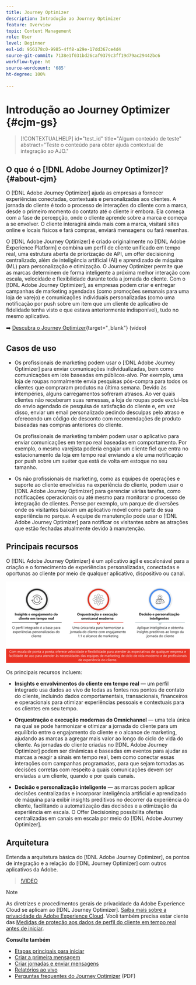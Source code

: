 ```yaml
---
title: Journey Optimizer
description: Introdução ao Journey Optimizer
feature: Overview
topic: Content Management
role: User
level: Beginner
exl-id: 956178c0-9985-4ff8-a29e-17dd367ce4d4
source-git-commit: 7138e1f031bd26caf9379c3ff19d79ac29442bc6
workflow-type: ht
source-wordcount: '685'
ht-degree: 100%

---
```


# Introdução ao Journey Optimizer {#cjm-gs}

>[!CONTEXTUALHELP]
>id="test_id"
>title="Algum conteúdo de teste"
>abstract="Teste o conteúdo para obter ajuda contextual de integração ao AJO."

## O que é o [!DNL Adobe Journey Optimizer]?{#about-cjm}

O [!DNL Adobe Journey Optimizer] ajuda as empresas a fornecer experiências conectadas, contextuais e personalizadas aos clientes. A jornada do cliente é todo o processo de interações do cliente com a marca, desde o primeiro momento do contato até o cliente ir embora. Ela começa com a fase de percepção, onde o cliente aprende sobre a marca e começa a se envolver. O cliente interagirá ainda mais com a marca, visitará sites online e locais físicos e fará compras, enviará mensagens ou fará resenhas.

O [!DNL Adobe Journey Optimizer] é criado originalmente no [!DNL Adobe Experience Platform] e combina um perfil de cliente unificado em tempo real, uma estrutura aberta de priorização de API, um offer decisioning centralizado, além de inteligência artificial (AI) e aprendizado de máquina (ML) para personalização e otimização. O Journey Optimizer permite que as marcas determinem de forma inteligente a próxima melhor interação com escala, velocidade e flexibilidade durante toda a jornada do cliente. Com o [!DNL Adobe Journey Optimizer], as empresas podem criar e entregar campanhas de marketing agendadas (como promoções semanais para uma loja de varejo) e comunicações individuais personalizadas (como uma notificação por push sobre um item que um cliente de aplicativo de fidelidade tenha visto e que estava anteriormente indisponível), tudo no mesmo aplicativo.

➡️ [Descubra o Journey Optimizer](https://experienceleague.adobe.com/docs/journey-optimizer-learn/tutorials/introduction-to-journey-optimizer/introduction.html?lang=pt-BR){target=&quot;_blank&quot;} (vídeo)


## Casos de uso

* Os profissionais de marketing podem usar o [!DNL Adobe Journey Optimizer] para enviar comunicações individualizadas, bem como comunicações em lote baseadas em públicos-alvo. Por exemplo, uma loja de roupas normalmente envia pesquisas pós-compra para todos os clientes que compraram produtos na última semana. Devido às intempéries, alguns carregamentos sofreram atrasos. Ao ver quais clientes não receberam suas remessas, a loja de roupas pode excluí-los do envio agendado de pesquisa de satisfação do cliente e, em vez disso, enviar um email personalizado pedindo desculpas pelo atraso e oferecendo um código de desconto com recomendações de produto baseadas nas compras anteriores do cliente.

   Os profissionais de marketing também podem usar o aplicativo para enviar comunicações em tempo real baseadas em comportamento. Por exemplo, o mesmo varejista poderia engajar um cliente fiel que entra no estacionamento da loja em tempo real enviando a ele uma notificação por push sobre um suéter que está de volta em estoque no seu tamanho.

* Os não profissionais de marketing, como as equipes de operações e suporte ao cliente envolvidas na experiência do cliente, podem usar o [!DNL Adobe Journey Optimizer] para gerenciar várias tarefas, como notificações operacionais ou até mesmo para monitorar o processo de integração de clientes. Pense por exemplo, um parque de diversões onde os visitantes baixam um aplicativo móvel como parte de sua experiência no parque. A equipe de manutenção pode usar o [!DNL Adobe Journey Optimizer] para notificar os visitantes sobre as atrações que estão fechadas atualmente devido à manutenção.

## Principais recursos

O [!DNL Adobe Journey Optimizer] é um aplicativo ágil e escalonável para a criação e o fornecimento de experiências personalizadas, conectadas e oportunas ao cliente por meio de qualquer aplicativo, dispositivo ou canal.

![](assets/ajo-capabilities.png)

Os principais recursos incluem:

* **Insights e envolvimentos do cliente em tempo real** — um perfil integrado usa dados ao vivo de todas as fontes nos pontos de contato do cliente, incluindo dados comportamentais, transacionais, financeiros e operacionais para otimizar experiências pessoais e contextuais para os clientes em seu tempo.

* **Orquestração e execução modernas do Omnichannel** — uma tela única na qual se pode harmonizar e otimizar a jornada do cliente para um equilíbrio entre o engajamento do cliente e o alcance de marketing, ajudando as marcas a agregar mais valor ao longo do ciclo de vida do cliente. As jornadas do cliente criadas no [!DNL Adobe Journey Optimizer] podem ser dinâmicas e baseadas em eventos para ajudar as marcas a reagir a sinais em tempo real, bem como conectar essas interações com campanhas programadas, para que sejam tomadas as decisões corretas com respeito a quais comunicações devem ser enviadas a um cliente, quando e por quais canais.

* **Decisão e personalização inteligente** — as marcas podem aplicar decisões centralizadas e incorporar inteligência artificial e aprendizado de máquina para exibir insights preditivos no decorrer da experiência do cliente, facilitando a automatização das decisões e a otimização da experiência em escala. O Offer Decisioning possibilita ofertas centralizadas em canais em escala por meio do [!DNL Adobe Journey Optimizer].

## Arquitetura

Entenda a arquitetura básica do [!DNL Adobe Journey Optimizer], os pontos de integração e a relação do [!DNL Journey Optimizer] com outros aplicativos da Adobe.

>[!VIDEO](https://video.tv.adobe.com/v/334205?quality=12)


>[!NOTE]
>
> As diretrizes e procedimentos gerais de privacidade da Adobe Experience Cloud se aplicam ao [!DNL Journey Optimizer]. [Saiba mais sobre a privacidade da Adobe Experience Cloud](https://www.adobe.com/br/privacy/experience-cloud.html).
> Você também precisa estar ciente das [Medidas de proteção aos dados de perfil do cliente em tempo real antes de iniciar](https://experienceleague.adobe.com/docs/experience-platform/profile/guardrails.html?lang=pt-BR).


**Consulte também**

* [Etapas principais para iniciar](quick-start.md)
* [Criar a primeira mensagem](get-started-content.md)
* [Criar jornadas e enviar mensagens](building-journeys/journey-gs.md)
* [Relatórios ao vivo](reports/live-report.md)
* [Perguntas frequentes do Journey Optimizer](assets/do-not-localize/AJO-FAQ.pdf) (PDF)
